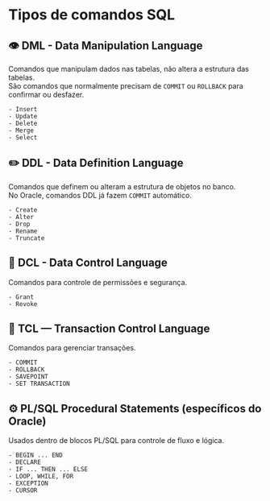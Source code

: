 # Tipos de comandos SQL

## 👁️ DML - Data Manipulation Language
Comandos que manipulam dados nas tabelas, não altera a estrutura das tabelas.<br/>
São comandos que normalmente precisam de `COMMIT` ou `ROLLBACK` para confirmar ou desfazer.

    - Insert
    - Update
    - Delete
    - Merge
    - Select

## ✏️ DDL - Data Definition Language
Comandos que definem ou alteram a estrutura de objetos no banco.<br/>
No Oracle, comandos DDL já fazem `COMMIT` automático.

    - Create
    - Alter
    - Drop
    - Rename
    - Truncate

## 🪪 DCL - Data Control Language
Comandos para controle de permissões e segurança.

    - Grant
    - Revoke

## 🚦 TCL — Transaction Control Language
Comandos para gerenciar transações.

    - COMMIT
    - ROLLBACK
    - SAVEPOINT
    - SET TRANSACTION

## ⚙️ PL/SQL Procedural Statements (específicos do Oracle)
Usados dentro de blocos PL/SQL para controle de fluxo e lógica.

    - BEGIN ... END
    - DECLARE
    - IF ... THEN ... ELSE
    - LOOP, WHILE, FOR
    - EXCEPTION
    - CURSOR
